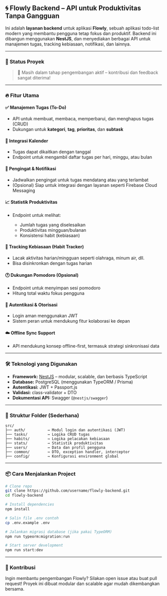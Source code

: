 ## 🌀 Flowly Backend – API untuk Produktivitas Tanpa Gangguan

Ini adalah **layanan backend** untuk aplikasi **Flowly**, sebuah aplikasi todo-list modern yang membantu pengguna tetap fokus dan produktif. Backend ini dibangun menggunakan **NestJS**, dan menyediakan berbagai API untuk manajemen tugas, tracking kebiasaan, notifikasi, dan lainnya.

---

### 🚧 Status Proyek

> 🚀 Masih dalam tahap pengembangan aktif – kontribusi dan feedback sangat diterima!

---

### 🔥 Fitur Utama

#### ✅ **Manajemen Tugas (To-Do)**

* API untuk membuat, membaca, memperbarui, dan menghapus tugas (CRUD)
* Dukungan untuk **kategori**, **tag**, **prioritas**, dan **subtask**

#### 📅 **Integrasi Kalender**

* Tugas dapat dikaitkan dengan tanggal
* Endpoint untuk mengambil daftar tugas per hari, minggu, atau bulan

#### 🔔 **Pengingat & Notifikasi**

* Jadwalkan pengingat untuk tugas mendatang atau yang terlambat
* (Opsional) Siap untuk integrasi dengan layanan seperti Firebase Cloud Messaging

#### 📈 **Statistik Produktivitas**

* Endpoint untuk melihat:

  * Jumlah tugas yang diselesaikan
  * Produktivitas mingguan/bulanan
  * Konsistensi habit (kebiasaan)

#### 🧠 **Tracking Kebiasaan (Habit Tracker)**

* Lacak aktivitas harian/mingguan seperti olahraga, minum air, dll.
* Bisa disinkronkan dengan tugas harian

#### 🕐 **Dukungan Pomodoro (Opsional)**

* Endpoint untuk menyimpan sesi pomodoro
* Hitung total waktu fokus pengguna

#### 👤 **Autentikasi & Otorisasi**

* Login aman menggunakan JWT
* Sistem peran untuk mendukung fitur kolaborasi ke depan

#### ☁️ **Offline Sync Support**

* API mendukung konsep offline-first, termasuk strategi sinkronisasi data

---

### 🛠️ Teknologi yang Digunakan

* **Framework:** [NestJS](https://nestjs.com/) – modular, scalable, dan berbasis TypeScript
* **Database:** PostgreSQL (menggunakan TypeORM / Prisma)
* **Autentikasi:** JWT + Passport.js
* **Validasi:** class-validator + DTO
* **Dokumentasi API:** Swagger (`@nestjs/swagger`)

---

### 📁 Struktur Folder (Sederhana)

```
src/
├── auth/          → Modul login dan autentikasi (JWT)
├── tasks/         → Logika CRUD tugas
├── habits/        → Logika pelacakan kebiasaan
├── stats/         → Statistik produktivitas
├── users/         → Data dan profil pengguna
├── common/        → DTO, exception handler, interceptor
├── config/        → Konfigurasi environment global
```

---

### 📦 Cara Menjalankan Project

```bash
# Clone repo
git clone https://github.com/username/flowly-backend.git
cd flowly-backend

# Install dependencies
npm install

# Salin file .env contoh
cp .env.example .env

# Jalankan migrasi database (jika pakai TypeORM)
npm run typeorm:migration:run

# Start server development
npm run start:dev
```

---

### 🤝 Kontribusi

Ingin membantu pengembangan Flowly? Silakan open issue atau buat pull request! Proyek ini dibuat modular dan scalable agar mudah dikembangkan bersama.

